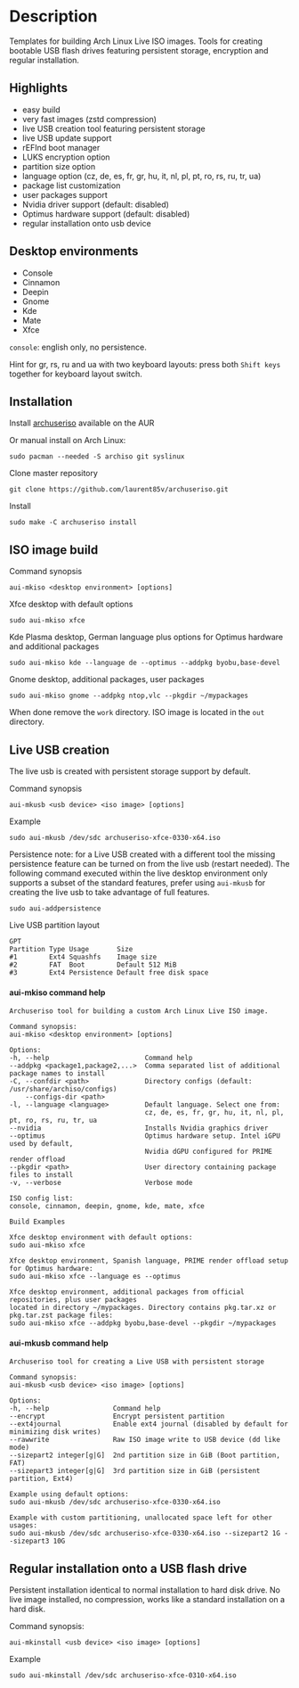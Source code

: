 Description
===========

Templates for building Arch Linux Live ISO images. Tools for creating bootable USB flash drives featuring persistent storage, encryption and regular installation.

Highlights
----------

* easy build
* very fast images (zstd compression)
* live USB creation tool featuring persistent storage
* live USB update support
* rEFInd boot manager
* LUKS encryption option
* partition size option
* language option (cz, de, es, fr, gr, hu, it, nl, pl, pt, ro, rs, ru, tr, ua)
* package list customization
* user packages support
* Nvidia driver support (default: disabled)
* Optimus hardware support (default: disabled)
* regular installation onto usb device

Desktop environments
--------------------

* Console
* Cinnamon
* Deepin
* Gnome
* Kde
* Mate
* Xfce

`console`: english only, no persistence.

Hint for gr, rs, ru and ua with two keyboard layouts: press both `Shift keys` together for keyboard layout switch. 

Installation
------------

Install [archuseriso](https://aur.archlinux.org/packages/archuseriso/) available on the AUR 

Or manual install on Arch Linux:

    sudo pacman --needed -S archiso git syslinux

Clone master repository

    git clone https://github.com/laurent85v/archuseriso.git

Install

    sudo make -C archuseriso install

ISO image build
---------------

Command synopsis

    aui-mkiso <desktop environment> [options]

Xfce desktop with default options

    sudo aui-mkiso xfce

Kde Plasma desktop, German language plus options for Optimus hardware and additional packages

    sudo aui-mkiso kde --language de --optimus --addpkg byobu,base-devel

Gnome desktop, additional packages, user packages

    sudo aui-mkiso gnome --addpkg ntop,vlc --pkgdir ~/mypackages

When done remove the `work` directory. ISO image is located in the `out` directory.

Live USB creation
-----------------
The live usb is created with persistent storage support by default.

Command synopsis

    aui-mkusb <usb device> <iso image> [options]

Example

    sudo aui-mkusb /dev/sdc archuseriso-xfce-0330-x64.iso

Persistence note: for a Live USB created with a different tool the missing persistence feature can be turned on from the live usb (restart needed). The following command executed within the live desktop environment only supports a subset of the standard features, prefer using `aui-mkusb` for creating the live usb to take advantage of full features.

    sudo aui-addpersistence

Live USB partition layout

    GPT
    Partition Type Usage       Size
    #1        Ext4 Squashfs    Image size 
    #2        FAT  Boot        Default 512 MiB
    #3        Ext4 Persistence Default free disk space 


#### aui-mkiso command help
    Archuseriso tool for building a custom Arch Linux Live ISO image.

    Command synopsis:
    aui-mkiso <desktop environment> [options]

    Options:
    -h, --help                        Command help
    --addpkg <package1,package2,...>  Comma separated list of additional package names to install
    -C, --confdir <path>              Directory configs (default: /usr/share/archiso/configs)
        --configs-dir <path>
    -l, --language <language>         Default language. Select one from:
                                      cz, de, es, fr, gr, hu, it, nl, pl, pt, ro, rs, ru, tr, ua
    --nvidia                          Installs Nvidia graphics driver
    --optimus                         Optimus hardware setup. Intel iGPU used by default,
                                      Nvidia dGPU configured for PRIME render offload
    --pkgdir <path>                   User directory containing package files to install
    -v, --verbose                     Verbose mode

    ISO config list:
    console, cinnamon, deepin, gnome, kde, mate, xfce

    Build Examples

    Xfce desktop environment with default options:
    sudo aui-mkiso xfce

    Xfce desktop environment, Spanish language, PRIME render offload setup for Optimus hardware:
    sudo aui-mkiso xfce --language es --optimus

    Xfce desktop environment, additional packages from official repositories, plus user packages
    located in directory ~/mypackages. Directory contains pkg.tar.xz or pkg.tar.zst package files:
    sudo aui-mkiso xfce --addpkg byobu,base-devel --pkgdir ~/mypackages

#### aui-mkusb command help

    Archuseriso tool for creating a Live USB with persistent storage

    Command synopsis:
    aui-mkusb <usb device> <iso image> [options]

    Options:
    -h, --help                Command help
    --encrypt                 Encrypt persistent partition
    --ext4journal             Enable ext4 journal (disabled by default for minimizing disk writes)
    --rawwrite                Raw ISO image write to USB device (dd like mode)
    --sizepart2 integer[g|G]  2nd partition size in GiB (Boot partition, FAT)
    --sizepart3 integer[g|G]  3rd partition size in GiB (persistent partition, Ext4)

    Example using default options:
    sudo aui-mkusb /dev/sdc archuseriso-xfce-0330-x64.iso

    Example with custom partitioning, unallocated space left for other usages:
    sudo aui-mkusb /dev/sdc archuseriso-xfce-0330-x64.iso --sizepart2 1G --sizepart3 10G

Regular installation onto a USB flash drive
-------------------------------------------
Persistent installation identical to normal installation to hard disk drive. No live image installed, no compression, works like a standard
installation on a hard disk.

Command synopsis:

    aui-mkinstall <usb device> <iso image> [options]

Example

    sudo aui-mkinstall /dev/sdc archuseriso-xfce-0310-x64.iso
